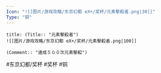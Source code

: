 ```yaml
---
Icon: "![[图片/游戏攻略/东京幻都 eX+/奖杯/元素擊殺者.png|30]]"
Type: "铜"
---
```

```ad-common-bronze-trophy
title: (Title:: "元素擊殺者")
![[图片/游戏攻略/东京幻都 eX+/奖杯/元素擊殺者.png|100]]

(Comment:: "達成５００次元素擊殺")
```

#东京幻都/奖杯 #奖杯 #铜
